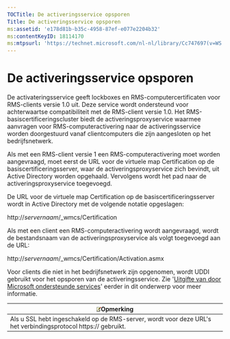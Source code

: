 ```yaml
---
TOCTitle: De activeringsservice opsporen
Title: De activeringsservice opsporen
ms:assetid: 'e178d81b-b35c-4958-87ef-e077e2204b32'
ms:contentKeyID: 18114170
ms:mtpsurl: 'https://technet.microsoft.com/nl-nl/library/Cc747697(v=WS.10)'
---
```


De activeringsservice opsporen
==============================

De activateringsservice geeft lockboxes en RMS-computercertificaten voor RMS-clients versie 1.0 uit. Deze service wordt ondersteund voor achterwaartse compatibiliteit met de RMS-client versie 1.0. Het RMS-basiscertificeringscluster biedt de activeringsproxyservice waarmee aanvragen voor RMS-computeractivering naar de activeringsservice worden doorgestuurd vanaf clientcomputers die zijn aangesloten op het bedrijfsnetwerk.

Als met een RMS-client versie 1 een RMS-computeractivering moet worden aangevraagd, moet eerst de URL voor de virtuele map Certification op de basiscertificeringsserver, waar de activeringsproxyservice zich bevindt, uit Active Directory worden opgehaald. Vervolgens wordt het pad naar de activeringsproxyservice toegevoegd.

De URL voor de virtuele map Certification op de basiscertificeringsserver wordt in Active Directory met de volgende notatie opgeslagen:

http://*servernaam*/\_wmcs/Certification

Als met een client een RMS-computeractivering wordt aangevraagd, wordt de bestandsnaam van de activeringsproxyservice als volgt toegevoegd aan de URL:

http://*servernaam*/\_wmcs/Certification/Activation.asmx

Voor clients die niet in het bedrijfsnetwerk zijn opgenomen, wordt UDDI gebruikt voor het opsporen van de activeringsservice. Zie '[Uitgifte van door Microsoft ondersteunde services](https://technet.microsoft.com/7ee8cb4d-1b46-48be-8a4c-5ff6a458231a)' eerder in dit onderwerp voor meer informatie.

| ![](images/Cc747697.note(WS.10).gif)Opmerking                                     |
|----------------------------------------------------------------------------------------------------------------|
| Als u SSL hebt ingeschakeld op de RMS-server, wordt voor deze URL's het verbindingsprotocol https:// gebruikt. |
